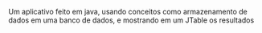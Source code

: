 Um aplicativo feito em java, usando conceitos como armazenamento de dados em uma banco de dados, e mostrando em um JTable os resultados
